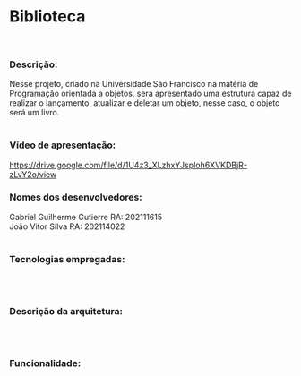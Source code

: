 # Biblioteca
<br />

### Descrição: 
Nesse projeto, criado na Universidade São Francisco na matéria de Programação orientada a objetos, será apresentado uma estrutura capaz de realizar o lançamento, atualizar e deletar um objeto, nesse caso, o objeto será um livro.
<br /> <br />

### Vídeo de apresentação:
https://drive.google.com/file/d/1U4z3_XLzhxYJspIoh6XVKDBjR-zLvY2o/view
<br />

### Nomes dos desenvolvedores:
Gabriel Guilherme Gutierre RA: 202111615 <br />
João Vitor Silva RA: 202114022 <br />
<br />

### Tecnologias empregadas:
<br /> <br />

### Descrição da arquitetura:
<br /> <br />

### Funcionalidade:
<br />
